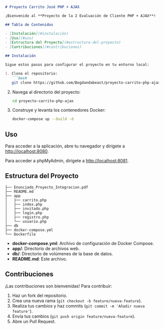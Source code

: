 ```markdown
# Proyecto Carrito José PHP + AJAX

¡Bienvenido al **Proyecto de la 2 Evaluación de Cliente PHP + AJAX**!

## Tabla de Contenidos

- [Instalación](#instalación)
- [Uso](#uso)
- [Estructura del Proyecto](#estructura-del-proyecto)
- [Contribuciones](#contribuciones)

## Instalación

Sigue estos pasos para configurar el proyecto en tu entorno local:

1. Clona el repositorio:
   ```bash
   git clone https://github.com/Bogdandabeast/proyecto-carrito-php-ajax.git
   ```
2. Navega al directorio del proyecto:
   ```bash
   cd proyecto-carrito-php-ajax
   ```
3. Construye y levanta los contenedores Docker:
   ```bash
   docker-compose up --build -d
   ```

## Uso

Para acceder a la aplicación, abre tu navegador y dirígete a [http://localhost:8080](http://localhost:8080).

Para acceder a phpMyAdmin, dirígete a [http://localhost:8081](http://localhost:8081).

## Estructura del Proyecto

```plaintext
├── Enunciado_Proyecto_Integracion.pdf
├── README.md
├── app
│   ├── carrito.php
│   ├── index.php
│   ├── invitado.php
│   ├── login.php
│   ├── registro.php
│   └── usuario.php
├── db
├── docker-compose.yml
└── Dockerfile
```

- **docker-compose.yml**: Archivo de configuración de Docker Compose.
- **app/**: Directorio de archivos web.
- **db/**: Directorio de volúmenes de la base de datos.
- **README.md**: Este archivo.

## Contribuciones

¡Las contribuciones son bienvenidas! Para contribuir:

1. Haz un fork del repositorio.
2. Crea una nueva rama (`git checkout -b feature/nueva-feature`).
3. Realiza tus cambios y haz commits (`git commit -m 'Añadir nueva feature'`).
4. Envía tus cambios (`git push origin feature/nueva-feature`).
5. Abre un Pull Request.

```




 
